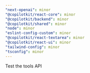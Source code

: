 ```yaml
---
"next-openai": minor
"@copilotkit/react-core": minor
"@copilotkit/backend": minor
"@copilotkit/shared": minor
"node": minor
"eslint-config-custom": minor
"@copilotkit/react-textarea": minor
"@copilotkit/react-ui": minor
"tailwind-config": minor
"tsconfig": minor
---
```


Test the tools API
